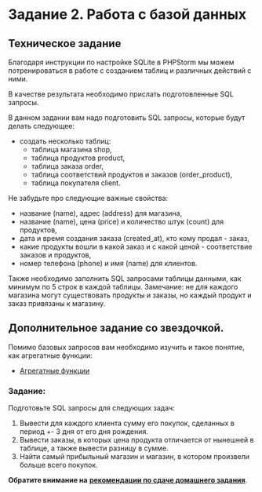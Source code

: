 # Задание 2. Работа с базой данных 

## Техническое задание
Благодаря инструкции по настройке SQLite в PHPStorm мы можем потренироваться в работе с созданием таблиц и различных действий
с ними.

В качестве результата необходимо прислать подготовленные SQL запросы.

В данном задании вам надо подготовить SQL запросы, которые будут делать следующее:
* создать несколько таблиц:
    * таблица магазина shop,
    * таблица продуктов product,
    * таблица заказа order,
    * таблица соответствий продуктов и заказов (order_product),
    * таблица покупателя client.

Не забудьте про следующие важные свойства:
* название (name), адрес (address) для магазина,
* название (name),  цена (price) и количество штук (count) для продуктов,
* дата и время создания заказа (created_at), кто кому продал - заказ,
* какие продукты вошли в какой заказ и с какой ценой - соответствие заказов и продуктов,
* номер телефона (phone) и имя (name) для клиентов.

Также необходимо заполнить SQL запросами таблицы данными, как минимум по 5 строк в каждой таблицы.
Замечание: не для каждого магазина могут существовать продукты и заказы, но каждый продукт и заказ привязаны к магазину.

## Дополнительное задание со звездочкой.
Помимо базовых запросов вам необходимо изучить и такое понятие, как агрегатные функции:

* [Агрегатные функции](https://codetown.ru/sql/agregatnye-funkcii/)

### Задание:

Подготовьте SQL запросы для следующих задач:
1) Вывести для каждого клиента сумму его покупок, сделанных в период +- 3 дня от его дня рождения.
2) Вывести заказы, в которых цена продукта отличается от нынешней в таблице, а также вывести разницу в сумме.
3) Найти самый прибыльный магазин и магазин, в котором произвели больше всего покупок.
 
**Обратите внимание на** [**рекомендации по сдаче домашнего задания**](../homework.md). 
